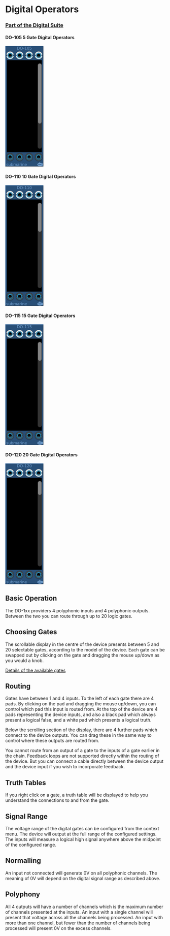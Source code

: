 # Digital Operators
### [Part of the Digital Suite](DS.md)
#### DO-105 5 Gate Digital Operators
![View of the Digital Operators](DO-105.m.png "Digital Operators")
#### DO-110 10 Gate Digital Operators
![View of the Digital Operators](DO-110.m.png "Digital Operators")
#### DO-115 15 Gate Digital Operators
![View of the Digital Operators](DO-115.m.png "Digital Operators")
#### DO-120 20 Gate Digital Operators
![View of the Digital Operators](DO-120.m.png "Digital Operators")

## Basic Operation

The DO-1xx providers 4 polyphonic inputs and 4 polyphonic outputs. Between the two you can route through up to 20 logic gates.

## Choosing Gates

The scrollable display in the centre of the device presents between 5 and 20 selectable gates, according to the model of the device. 
Each gate can be swapped out by clicking on the gate and dragging the mouse up/down as you would a knob.

[Details of the available gates](gates/index.md)

## Routing

Gates have between 1 and 4 inputs. To the left of each gate there are 4 pads. By clicking on the pad and dragging the mouse up/down, 
you can control which pad this input is routed from. At the top of the device are 4 pads representing the device inputs, and also a black pad
which always present a logical false, and a white pad which presents a logical truth.

Below the scrolling section of the display, there are 4 further pads which connect to the device outputs. 
You can drag these in the same way to control where these outputs are routed from.

You cannot route from an output of a gate to the inputs of a gate earlier in the chain. Feedback loops are not supported directly within 
the routing of the device.  But you can connect a cable directly between the device output and the device input if you wish to incorporate feedback.

## Truth Tables

If you right click on a gate, a truth table will be displayed to help you understand the connections to and from the gate.

## Signal Range

The voltage range of the digital gates can be configured from the context menu. The device will output at the full range of the configured settings. The inputs will measure a logical high signal anywhere above the midpoint of the configured range.

## Normalling

An input not connected will generate 0V on all polyphonic channels. The meaning of 0V will depend on the digital signal range as described above.

## Polyphony

All 4 outputs will have a number of channels which is the maximum number of channels presented at the inputs. 
An input with a single channel will present that voltage across all the channels being processed. 
An input with more than one channel, but fewer than the number of channels being processed will present 0V on the excess channels.
